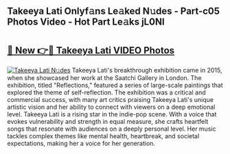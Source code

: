 ## Takeeya Lati Onlyf𝚊ns Le𝚊ked N𝚞des - Part-c05 Photos Video - Hot Part Le𝚊ks jL0Nl

# <h2><a href="http://ac53638.deff.icu/?id=Takeeya+Lati">🔗 New 👉🔴 Takeeya Lati VIDEO Photos</a></h2>

[![Takeeya Lati N𝚞des](https://i.imgur.com/rIISA9y.gif)](http://ac53638.deff.icu/?id=Takeeya+Lati)
Takeeya Lati's breakthrough exhibition came in 2015, when she showcased her work at the Saatchi Gallery in London. The exhibition, titled "Reflections," featured a series of large-scale paintings that explored the theme of self-reflection. The exhibition was a critical and commercial success, with many art critics praising Takeeya Lati's unique artistic vision and her ability to connect with viewers on a deep emotional level. Takeeya Lati is a rising star in the indie-pop scene. With a voice that evokes vulnerability and strength in equal measure, she crafts heartfelt songs that resonate with audiences on a deeply personal level. Her music tackles complex themes like mental health, heartbreak, and societal expectations, making her a voice for her generation.

